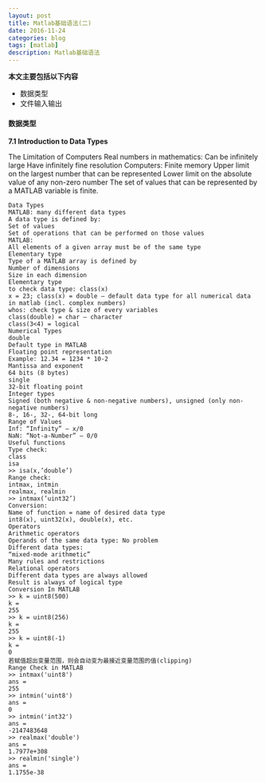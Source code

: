 ```yaml
---
layout: post
title: Matlab基础语法(二)
date: 2016-11-24
categories: blog
tags: [matlab]
description: Matlab基础语法
---
```



**本文主要包括以下内容**    

- 数据类型 
- 文件输入输出   
    

#### 数据类型     

**7.1 Introduction to Data Types**


The Limitation of Computers
Real numbers in mathematics:
Can be infinitely large
Have infinitely fine resolution
Computers: Finite memory
Upper limit on the largest number that can be represented
Lower limit on the absolute value of any non-zero number
The set of values that can be represented by a MATLAB variable is finite.

```
Data Types
MATLAB: many different data types
A data type is defined by:
Set of values
Set of operations that can be performed on those values
MATLAB:
All elements of a given array must be of the same type
Elementary type
Type of a MATLAB array is defined by
Number of dimensions
Size in each dimension
Elementary type
to check data type: class(x)
x = 23; class(x) = double — default data type for all numerical data in matlab (incl. complex numbers)
whos: check type & size of every variables
class(double) = char — character
class(3<4) = logical
Numerical Types
double
Default type in MATLAB
Floating point representation
Example: 12.34 = 1234 * 10-2
Mantissa and exponent
64 bits (8 bytes)
single
32-bit floating point
Integer types
Signed (both negative & non-negative numbers), unsigned (only non-negative numbers)
8-, 16-, 32-, 64-bit long
Range of Values
Inf: “Infinity” — x/0
NaN: “Not-a-Number” — 0/0
Useful functions
Type check:
class
isa
>> isa(x,’double’)
Range check:
intmax, intmin
realmax, realmin
>> intmax(’uint32’)
Conversion:
Name of function = name of desired data type
int8(x), uint32(x), double(x), etc.
Operators
Arithmetic operators
Operands of the same data type: No problem
Different data types:
“mixed-mode arithmetic”
Many rules and restrictions
Relational operators
Different data types are always allowed
Result is always of logical type
Conversion In MATLAB
>> k = uint8(500)
k =
255
>> k = uint8(256)
k =
255
>> k = uint8(-1)
k =
0
若赋值超出变量范围，则会自动变为最接近变量范围的值(clipping)
Range Check in MATLAB
>> intmax('uint8')
ans =
255
>> intmin('uint8')
ans =
0
>> intmin('int32')
ans =
-2147483648
>> realmax('double')
ans =
1.7977e+308
>> realmin('single')
ans =
1.1755e-38
```